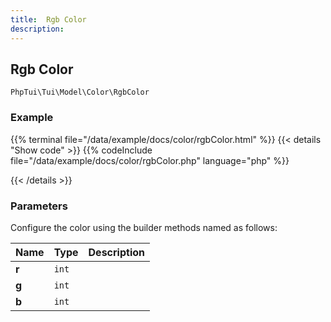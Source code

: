 ```yaml
---
title:  Rgb Color
description: 
---
```

##  Rgb Color

`PhpTui\Tui\Model\Color\RgbColor`


### Example

{{% terminal file="/data/example/docs/color/rgbColor.html" %}}
{{< details "Show code"  >}}
{{% codeInclude file="/data/example/docs/color/rgbColor.php" language="php" %}}

{{< /details >}}
### Parameters

Configure the color using the builder methods named as follows:

| Name | Type | Description |
| --- | --- | --- |
| **r** | `int` |  |
| **g** | `int` |  |
| **b** | `int` |  |